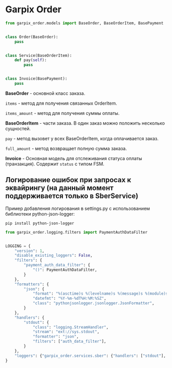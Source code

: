 # Garpix Order

```python
from garpix_order.models import BaseOrder, BaseOrderItem, BasePayment


class Order(BaseOrder):
    pass


class Service(BaseOrderItem):
    def pay(self):
        pass


class Invoice(BasePayment):
    pass
```

**BaseOrder** - основной класс заказа.

`items` - метод для получения связанных OrderItem.

`items_amount` - метод для получения суммы оплаты.

**BaseOrderItem** - части заказа. В один заказ можно положить несколько сущностей.

`pay` - метод вызовет у всех BaseOrderItem, когда оплачивается заказ.

`full_amount` - метод возвращает полную сумма заказа. 

**Invoice** - Основная модель для отслеживания статуса оплаты (транзакция). Содержит `status` с типом FSM.

## Логирование ошибок при запросах к эквайрингу (на данный момент поддерживается только в SberService)

Пример добавления логирования в settings.py с использованием библиотеки python-json-logger:

```commandline
pip install python-json-logger
```

```python
from garpix_order.logging.filters import PaymentAuthDataFilter


LOGGING = {
    "version": 1,
    "disable_existing_loggers": False,
    "filters": {
        "payment_auth_data_filter": {
            "()": PaymentAuthDataFilter,
        }
    },
    "formatters": {
        "json": {
            "format": "%(asctime)s %(levelname)s %(message)s %(module)s",
            "datefmt": "%Y-%m-%dT%H:%M:%SZ",
            "class": "pythonjsonlogger.jsonlogger.JsonFormatter",
        }
    },
    "handlers": {
        "stdout": {
            "class": "logging.StreamHandler",
            "stream": "ext://sys.stdout",
            "formatter": "json",
            "filters": ["auth_data_filter"],
        }
    },
    "loggers": {"garpix_order.services.sber": {"handlers": ["stdout"], "level": "INFO", "propagate": False}},
}
```
